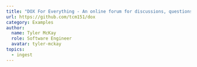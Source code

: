 ```yaml
---
title: "DOX For Everything - An online forum for discussions, questions and answers, fan pages, blogs, or anything else."
url: https://github.com/tcm151/dox
category: Examples
author:
  name: Tyler McKay
  role: Software Engineer
  avatar: tyler-mckay
topics:
  - ingest
---
```


